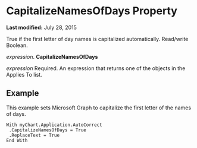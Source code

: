 
# CapitalizeNamesOfDays Property

 **Last modified:** July 28, 2015

True if the first letter of day names is capitalized automatically. Read/write Boolean.

 _expression_. **CapitalizeNamesOfDays**

 _expression_ Required. An expression that returns one of the objects in the Applies To list.

## Example

This example sets Microsoft Graph to capitalize the first letter of the names of days.


```
With myChart.Application.AutoCorrect 
 .CapitalizeNamesOfDays = True 
 .ReplaceText = True 
End With
```

